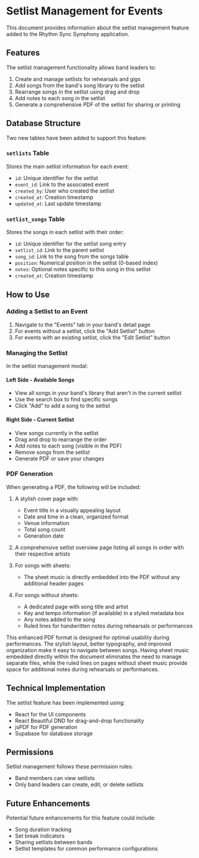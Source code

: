 # Setlist Management for Events

This document provides information about the setlist management feature added to the Rhythm Sync Symphony application.

## Features

The setlist management functionality allows band leaders to:

1. Create and manage setlists for rehearsals and gigs
2. Add songs from the band's song library to the setlist
3. Rearrange songs in the setlist using drag and drop
4. Add notes to each song in the setlist
5. Generate a comprehensive PDF of the setlist for sharing or printing

## Database Structure

Two new tables have been added to support this feature:

### `setlists` Table

Stores the main setlist information for each event:

- `id`: Unique identifier for the setlist
- `event_id`: Link to the associated event
- `created_by`: User who created the setlist
- `created_at`: Creation timestamp
- `updated_at`: Last update timestamp

### `setlist_songs` Table

Stores the songs in each setlist with their order:

- `id`: Unique identifier for the setlist song entry
- `setlist_id`: Link to the parent setlist
- `song_id`: Link to the song from the songs table
- `position`: Numerical position in the setlist (0-based index)
- `notes`: Optional notes specific to this song in this setlist
- `created_at`: Creation timestamp

## How to Use

### Adding a Setlist to an Event

1. Navigate to the "Events" tab in your band's detail page
2. For events without a setlist, click the "Add Setlist" button
3. For events with an existing setlist, click the "Edit Setlist" button

### Managing the Setlist

In the setlist management modal:

#### Left Side - Available Songs

- View all songs in your band's library that aren't in the current setlist
- Use the search box to find specific songs
- Click "Add" to add a song to the setlist

#### Right Side - Current Setlist

- View songs currently in the setlist
- Drag and drop to rearrange the order
- Add notes to each song (visible in the PDF)
- Remove songs from the setlist
- Generate PDF or save your changes

### PDF Generation

When generating a PDF, the following will be included:

1. A stylish cover page with:
   - Event title in a visually appealing layout
   - Date and time in a clean, organized format
   - Venue information
   - Total song count
   - Generation date

2. A comprehensive setlist overview page listing all songs in order with their respective artists

3. For songs with sheets:
   - The sheet music is directly embedded into the PDF without any additional header pages

4. For songs without sheets:
   - A dedicated page with song title and artist
   - Key and tempo information (if available) in a styled metadata box
   - Any notes added to the song
   - Ruled lines for handwritten notes during rehearsals or performances

This enhanced PDF format is designed for optimal usability during performances. The stylish layout, better typography, and improved organization make it easy to navigate between songs. Having sheet music embedded directly within the document eliminates the need to manage separate files, while the ruled lines on pages without sheet music provide space for additional notes during rehearsals or performances.

## Technical Implementation

The setlist feature has been implemented using:

- React for the UI components
- React Beautiful DND for drag-and-drop functionality
- jsPDF for PDF generation
- Supabase for database storage

## Permissions

Setlist management follows these permission rules:

- Band members can view setlists
- Only band leaders can create, edit, or delete setlists

## Future Enhancements

Potential future enhancements for this feature could include:

- Song duration tracking
- Set break indicators
- Sharing setlists between bands
- Setlist templates for common performance configurations 